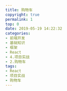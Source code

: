 ```yaml
---
title: 购物车
copyright: true
permalink: 1
top: 0
date: 2019-05-19 14:22:32
categories:
- 前端开发
- 基础知识
- 框架
- React
- 4.项目实战
- 2.购物车
tags:
- React
- 项目实战
- 购物车
---
```


